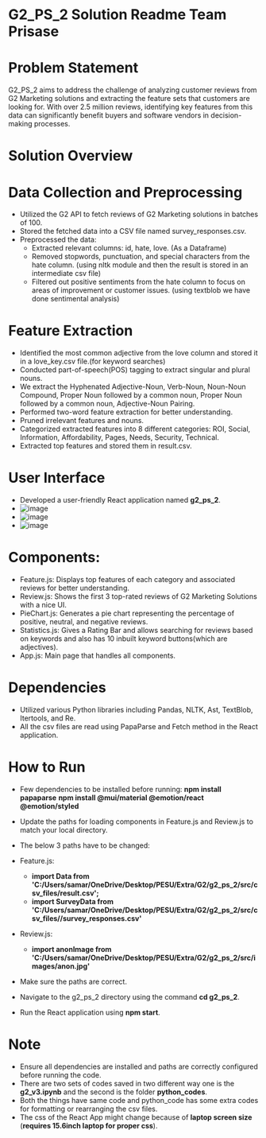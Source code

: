 # G2_PS_2 Solution Readme Team Prisase
# Problem Statement
G2_PS_2 aims to address the challenge of analyzing customer reviews from G2 Marketing solutions and extracting the feature sets that customers are looking for. With over 2.5 million reviews, identifying key features from this data can significantly benefit buyers and software vendors in decision-making processes.

# Solution Overview
# Data Collection and Preprocessing
- Utilized the G2 API to fetch reviews of G2 Marketing solutions in batches of 100.
- Stored the fetched data into a CSV file named survey_responses.csv.
- Preprocessed the data:
  - Extracted relevant columns: id, hate, love. (As a Dataframe)
  - Removed stopwords, punctuation, and special characters from the hate column. (using nltk module and then the result is stored in an intermediate csv file)
  - Filtered out positive sentiments from the hate column to focus on areas of improvement or customer issues. (using textblob we have done sentimental analysis)
# Feature Extraction
- Identified the most common adjective from the love column and stored it in a love_key.csv file.(for keyword searches)
- Conducted part-of-speech(POS) tagging to extract singular and plural nouns.
- We extract the Hyphenated Adjective-Noun, Verb-Noun, Noun-Noun Compound, Proper Noun followed by a common noun, Proper Noun followed by a common noun, Adjective-Noun Pairing.
- Performed two-word feature extraction for better understanding.
- Pruned irrelevant features and nouns.
- Categorized extracted features into 8 different categories: ROI, Social, Information, Affordability, Pages, Needs, Security, Technical.
- Extracted top features and stored them in result.csv.
# User Interface
- Developed a user-friendly React application named **g2_ps_2**.
- ![image](https://github.com/samarth0104/G2_Prisase/assets/144517774/8ac54b67-00f2-46eb-b6d1-e0efe2b38dd0)
- ![image](https://github.com/samarth0104/G2_Prisase/assets/144517774/b97062df-2ae3-46e8-8fd4-f727dd5c0bde)
- ![image](https://github.com/samarth0104/G2_Prisase/assets/144517774/803f3885-8101-49a7-a1fa-2aebaf4370a9)
# Components:
- Feature.js: Displays top features of each category and associated reviews for better understanding.
- Review.js: Shows the first 3 top-rated reviews of G2 Marketing Solutions with a nice UI.
- PieChart.js: Generates a pie chart representing the percentage of positive, neutral, and negative reviews.
- Statistics.js: Gives a Rating Bar and allows searching for reviews based on keywords and also has 10 inbuilt keyword buttons(which are adjectives).
- App.js: Main page that handles all components.
# Dependencies
- Utilized various Python libraries including Pandas, NLTK, Ast, TextBlob, Itertools, and Re.
- All the csv files are read using  PapaParse and Fetch method  in the React application.
# How to Run
- Few dependencies to be installed before running:
**npm install papaparse**
**npm install @mui/material @emotion/react @emotion/styled**

- Update the paths for loading components in Feature.js and Review.js to match your local directory.
- The below 3 paths have to be changed:
- Feature.js:
  - **import Data from 'C:/Users/samar/OneDrive/Desktop/PESU/Extra/G2/g2_ps_2/src/csv_files/result.csv';**
  - **import SurveyData from 'C:/Users/samar/OneDrive/Desktop/PESU/Extra/G2/g2_ps_2/src/csv_files//survey_responses.csv'**
- Review.js:
  - **import anonImage from 'C:/Users/samar/OneDrive/Desktop/PESU/Extra/G2/g2_ps_2/src/images/anon.jpg'**
- Make sure the paths are correct.
- Navigate to the g2_ps_2 directory using the command **cd g2_ps_2**.
- Run the React application using **npm start**.
# Note
- Ensure all dependencies are installed and paths are correctly configured before running the code.
- There are two sets of codes saved in two different way one is the **g2_v3.ipynb** and the second is the folder **python_codes**. 
- Both the things have same code and python_code has some extra codes for formatting or rearranging the csv files. 
- The css of the React App might change because of **laptop screen size** (**requires 15.6inch laptop for proper css**). 

